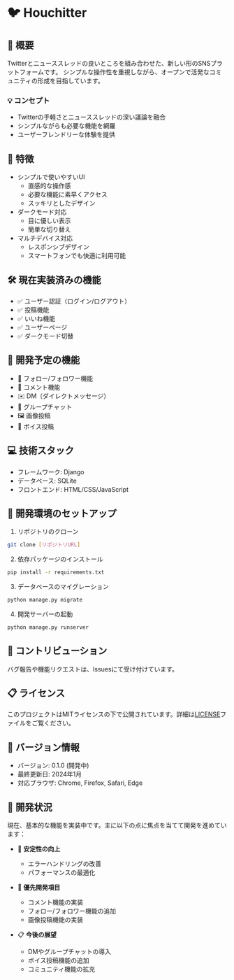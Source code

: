# 🐦 Houchitter

## 📝 概要
Twitterとニューススレッドの良いところを組み合わせた、新しい形のSNSプラットフォームです。
シンプルな操作性を重視しながら、オープンで活発なコミュニティの形成を目指しています。

### 💡 コンセプト
- Twitterの手軽さとニューススレッドの深い議論を融合
- シンプルながらも必要な機能を網羅
- ユーザーフレンドリーな体験を提供

## 🌟 特徴
- シンプルで使いやすいUI
  * 直感的な操作感
  * 必要な機能に素早くアクセス
  * スッキリとしたデザイン
- ダークモード対応
  * 目に優しい表示
  * 簡単な切り替え
- マルチデバイス対応
  * レスポンシブデザイン
  * スマートフォンでも快適に利用可能

## 🛠 現在実装済みの機能
- ✅ ユーザー認証（ログイン/ログアウト）
- ✅ 投稿機能
- ✅ いいね機能
- ✅ ユーザーページ
- ✅ ダークモード切替

## 🚀 開発予定の機能
- 📱 フォロー/フォロワー機能
- 💭 コメント機能
- ✉️ DM（ダイレクトメッセージ）
- 👥 グループチャット
- 🖼️ 画像投稿
- 🎤 ボイス投稿

## 💻 技術スタック
- フレームワーク: Django
- データベース: SQLite
- フロントエンド: HTML/CSS/JavaScript

## 🔧 開発環境のセットアップ
1. リポジトリのクローン
```bash
git clone [リポジトリURL]
```

2. 依存パッケージのインストール
```bash
pip install -r requirements.txt
```

3. データベースのマイグレーション
```bash
python manage.py migrate
```

4. 開発サーバーの起動
```bash
python manage.py runserver
```

## 👥 コントリビューション
バグ報告や機能リクエストは、Issuesにて受け付けています。

## 📋 ライセンス
このプロジェクトはMITライセンスの下で公開されています。詳細は[LICENSE](LICENSE)ファイルをご覧ください。

## 📌 バージョン情報
- バージョン: 0.1.0 (開発中)
- 最終更新日: 2024年1月
- 対応ブラウザ: Chrome, Firefox, Safari, Edge

## 🔄 開発状況
現在、基本的な機能を実装中です。主に以下の点に焦点を当てて開発を進めています：

- 💪 **安定性の向上**
  * エラーハンドリングの改善
  * パフォーマンスの最適化

- 🎯 **優先開発項目**
  * コメント機能の実装
  * フォロー/フォロワー機能の追加
  * 画像投稿機能の実装

- 📋 **今後の展望**
  * DMやグループチャットの導入
  * ボイス投稿機能の追加
  * コミュニティ機能の拡充
